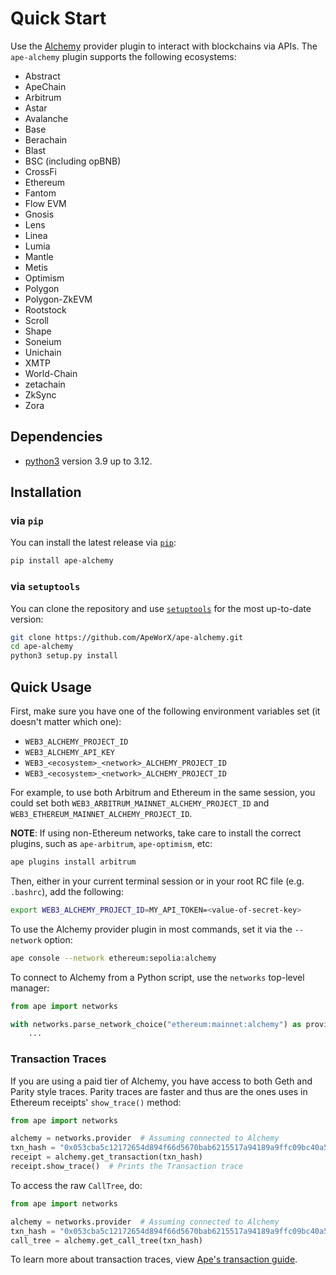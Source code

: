# Quick Start

Use the [Alchemy](https://alchemy.com/?r=jk3NDM0MTIwODIzM) provider plugin to interact with blockchains via APIs.
The `ape-alchemy` plugin supports the following ecosystems:

- Abstract
- ApeChain
- Arbitrum
- Astar
- Avalanche
- Base
- Berachain
- Blast
- BSC (including opBNB)
- CrossFi
- Ethereum
- Fantom
- Flow EVM
- Gnosis
- Lens
- Linea
- Lumia
- Mantle
- Metis
- Optimism
- Polygon
- Polygon-ZkEVM
- Rootstock
- Scroll
- Shape
- Soneium
- Unichain
- XMTP
- World-Chain
- zetachain
- ZkSync
- Zora

## Dependencies

- [python3](https://www.python.org/downloads) version 3.9 up to 3.12.

## Installation

### via `pip`

You can install the latest release via [`pip`](https://pypi.org/project/pip/):

```bash
pip install ape-alchemy
```

### via `setuptools`

You can clone the repository and use [`setuptools`](https://github.com/pypa/setuptools) for the most up-to-date version:

```bash
git clone https://github.com/ApeWorX/ape-alchemy.git
cd ape-alchemy
python3 setup.py install
```

## Quick Usage

First, make sure you have one of the following environment variables set (it doesn't matter which one):

- `WEB3_ALCHEMY_PROJECT_ID`
- `WEB3_ALCHEMY_API_KEY`
- `WEB3_<ecosystem>_<network>_ALCHEMY_PROJECT_ID`
- `WEB3_<ecosystem>_<network>_ALCHEMY_PROJECT_ID`

For example, to use both Arbitrum and Ethereum in the same session, you could set both `WEB3_ARBITRUM_MAINNET_ALCHEMY_PROJECT_ID` and `WEB3_ETHEREUM_MAINNET_ALCHEMY_PROJECT_ID`.

**NOTE**: If using non-Ethereum networks, take care to install the correct plugins, such as `ape-arbitrum`, `ape-optimism`, etc:

```bash
ape plugins install arbitrum
```

Then, either in your current terminal session or in your root RC file (e.g. `.bashrc`), add the following:

```bash
export WEB3_ALCHEMY_PROJECT_ID=MY_API_TOKEN=<value-of-secret-key>
```

To use the Alchemy provider plugin in most commands, set it via the `--network` option:

```bash
ape console --network ethereum:sepolia:alchemy
```

To connect to Alchemy from a Python script, use the `networks` top-level manager:

```python
from ape import networks

with networks.parse_network_choice("ethereum:mainnet:alchemy") as provider:
    ...
```

### Transaction Traces

If you are using a paid tier of Alchemy, you have access to both Geth and Parity style traces.
Parity traces are faster and thus are the ones uses in Ethereum receipts' `show_trace()` method:

```python
from ape import networks

alchemy = networks.provider  # Assuming connected to Alchemy
txn_hash = "0x053cba5c12172654d894f66d5670bab6215517a94189a9ffc09bc40a589ec04d"
receipt = alchemy.get_transaction(txn_hash)
receipt.show_trace()  # Prints the Transaction trace
```

To access the raw `CallTree`, do:

```python
from ape import networks

alchemy = networks.provider  # Assuming connected to Alchemy
txn_hash = "0x053cba5c12172654d894f66d5670bab6215517a94189a9ffc09bc40a589ec04d"
call_tree = alchemy.get_call_tree(txn_hash)
```

To learn more about transaction traces, view [Ape's transaction guide](https://docs.apeworx.io/ape/stable/userguides/transactions.html#traces).
